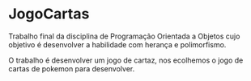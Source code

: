 # JogoCartas
 Trabalho final da disciplina de Programação Orientada a Objetos cujo objetivo é desenvolver a habilidade com herança e polimorfismo.
 
  O trabalho é desenvolver um jogo de cartaz, nos ecolhemos o jogo de cartas de pokemon para desenvolver.
